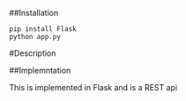 
##Installation

```
pip install Flask
python app.py
```

#Description

##Implemntation

This is implemented in Flask and is a REST api
